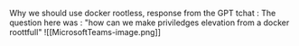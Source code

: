 Why we should use docker rootless, response from the GPT tchat : 
	The question here was : "how can we make priviledges elevation from a docker roottfull"
![[MicrosoftTeams-image.png]]